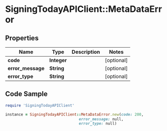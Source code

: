 # SigningTodayAPIClient::MetaDataError

## Properties

Name | Type | Description | Notes
------------ | ------------- | ------------- | -------------
**code** | **Integer** |  | [optional] 
**error_message** | **String** |  | [optional] 
**error_type** | **String** |  | [optional] 

## Code Sample

```ruby
require 'SigningTodayAPIClient'

instance = SigningTodayAPIClient::MetaDataError.new(code: 200,
                                 error_message: null,
                                 error_type: null)
```


